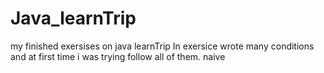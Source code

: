 # Java_learnTrip
my finished exersises on java learnTrip
In exersice wrote many conditions and at first time i was trying follow all of them. 
naive
